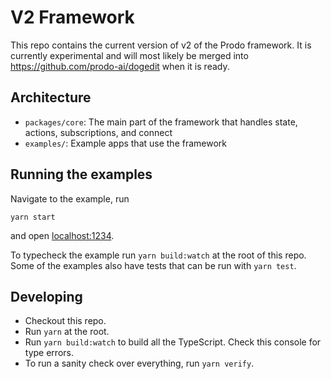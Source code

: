 # V2 Framework

This repo contains the current version of v2 of the Prodo framework. It is
currently experimental and will most likely be merged into
https://github.com/prodo-ai/dogedit when it is ready.

## Architecture

- `packages/core`: The main part of the framework that handles state, actions,
  subscriptions, and connect
- `examples/`: Example apps that use the framework

## Running the examples

Navigate to the example, run

``` shell
yarn start
```

and open [localhost:1234](http://localhost:1234).

To typecheck the example run `yarn build:watch` at the root of this repo. Some
of the examples also have tests that can be run with `yarn test`.

## Developing

- Checkout this repo.
- Run `yarn` at the root.
- Run `yarn build:watch` to build all the TypeScript. Check this console for
  type errors.
- To run a sanity check over everything, run `yarn verify`.
